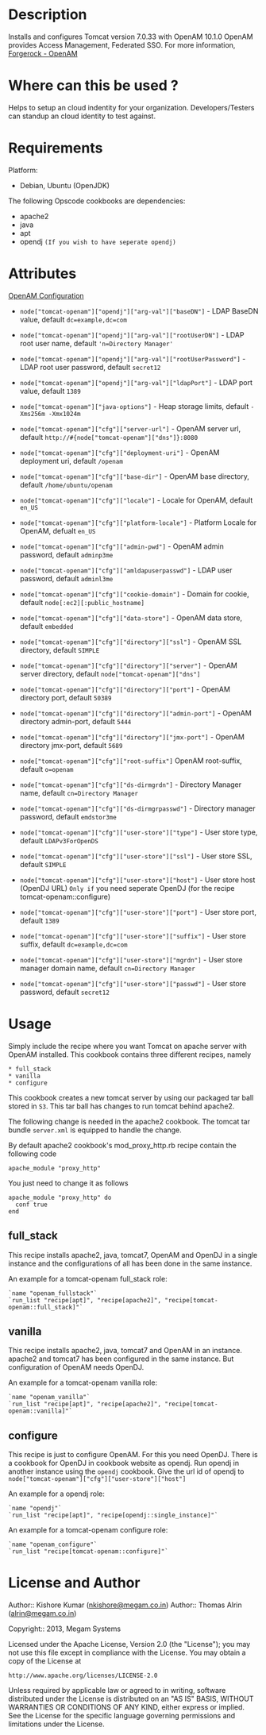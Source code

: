 Description
===========

Installs and configures
Tomcat version 7.0.33 with OpenAM 10.1.0
OpenAM provides Access Management, Federated SSO. For more information,
[Forgerock - OpenAM](http://www.forgerock.org/openam.html)


Where can this be used ?
============
Helps to setup an cloud indentity for your organization. Developers/Testers can standup an cloud identity to test against.


Requirements
============

Platform:

* Debian, Ubuntu (OpenJDK)


The following Opscode cookbooks are dependencies:

* apache2
* java
* apt
* opendj `(If you wish to have seperate opendj)`

Attributes
==========
[OpenAM Configuration](http://openam.forgerock.org/openam-documentation/openam-doc-source/doc/install-guide/index.html)
* `node["tomcat-openam"]["opendj"]["arg-val"]["baseDN"]` - LDAP BaseDN value, default `dc=example,dc=com`
* `node["tomcat-openam"]["opendj"]["arg-val"]["rootUserDN"]` - LDAP root user name, default `'n=Directory Manager'`
* `node["tomcat-openam"]["opendj"]["arg-val"]["rootUserPassword"]` - LDAP root user password, default `secret12`
* `node["tomcat-openam"]["opendj"]["arg-val"]["ldapPort"]` - LDAP port value, default `1389`

* `node["tomcat-openam"]["java-options"]` - Heap storage limits, default `-Xms256m -Xmx1024m`

* `node["tomcat-openam"]["cfg"]["server-url"]` - OpenAM server url, default `http://#{node["tomcat-openam"]["dns"]}:8080`
* `node["tomcat-openam"]["cfg"]["deployment-uri"]` - OpenAM deployment uri, default `/openam`
* `node["tomcat-openam"]["cfg"]["base-dir"]` - OpenAM base directory, default `/home/ubuntu/openam`
* `node["tomcat-openam"]["cfg"]["locale"]` - Locale for OpenAM, default `en_US`
* `node["tomcat-openam"]["cfg"]["platform-locale"]` - Platform Locale for OpenAM, defualt `en_US`
* `node["tomcat-openam"]["cfg"]["admin-pwd"]` - OpenAM admin password, default `adminp3me`
* `node["tomcat-openam"]["cfg"]["amldapuserpasswd"]` - LDAP user password, default `adminl3me`
* `node["tomcat-openam"]["cfg"]["cookie-domain"]` - Domain for cookie, default `node[:ec2][:public_hostname]`
* `node["tomcat-openam"]["cfg"]["data-store"]` - OpenAM data store, default `embedded`

* `node["tomcat-openam"]["cfg"]["directory"]["ssl"]` - OpenAM SSL directory, default `SIMPLE`
* `node["tomcat-openam"]["cfg"]["directory"]["server"]` - OpenAM server directory, default `node["tomcat-openam"]["dns"]`
* `node["tomcat-openam"]["cfg"]["directory"]["port"]` - OpenAM directory port, default `50389`
* `node["tomcat-openam"]["cfg"]["directory"]["admin-port"]` - OpenAM directory admin-port, default `5444`
* `node["tomcat-openam"]["cfg"]["directory"]["jmx-port"]` - OpenAM directory jmx-port, default `5689`
* `node["tomcat-openam"]["cfg"]["root-suffix"]` OpenAM root-suffix, default `o=openam`
* `node["tomcat-openam"]["cfg"]["ds-dirmgrdn"]` - Directory Manager name, default `cn=Directory Manager`
* `node["tomcat-openam"]["cfg"]["ds-dirmgrpasswd"]` - Directory manager password, default `emdstor3me`
* `node["tomcat-openam"]["cfg"]["user-store"]["type"]` - User store type, default `LDAPv3ForOpenDS`
* `node["tomcat-openam"]["cfg"]["user-store"]["ssl"]` - User store SSL, default `SIMPLE`
* `node["tomcat-openam"]["cfg"]["user-store"]["host"]` - User store host (OpenDJ URL) `Only if` you need seperate OpenDJ (for the recipe tomcat-openam::configure)
* `node["tomcat-openam"]["cfg"]["user-store"]["port"]` - User store port, default `1389`
* `node["tomcat-openam"]["cfg"]["user-store"]["suffix"]` - User store suffix, default `dc=example,dc=com`
* `node["tomcat-openam"]["cfg"]["user-store"]["mgrdn"]` - User store manager domain name, default `cn=Directory Manager`
* `node["tomcat-openam"]["cfg"]["user-store"]["passwd"]` - User store password, default `secret12`

Usage
=====

Simply include the recipe where you want Tomcat on apache server with OpenAM installed. This cookbook contains three different recipes, namely

	* full_stack
	* vanilla
	* configure

This cookbook creates a new tomcat server by using our packaged tar ball stored in `S3`. This tar ball has changes to run tomcat behind apache2.

The following change is needed in the apache2 cookbook. The tomcat tar bundle `server.xml` is equipped to handle the change.

By default apache2 cookbook's mod_proxy_http.rb recipe contain the following code

	apache_module "proxy_http"

You just need to change it as follows

	apache_module "proxy_http" do
	  conf true
	end

full_stack
----------
This recipe installs apache2, java, tomcat7, OpenAM and OpenDJ in a single instance and the configurations of all has been done in the same instance.

An example for a tomcat-openam full_stack role:

	`name "openam_fullstack"`
	`run_list "recipe[apt]", "recipe[apache2]", "recipe[tomcat-openam::full_stack]"`

vanilla
-------
This recipe installs apache2, java, tomcat7 and OpenAM in an instance. apache2 and tomcat7 has been configured in the same instance. But configuration of OpenAM needs OpenDJ.

An example for a tomcat-openam vanilla role:

	`name "openam_vanilla"`
	`run_list "recipe[apt]", "recipe[apache2]", "recipe[tomcat-openam::vanilla]"`

configure
---------
This recipe is just to configure OpenAM. For this you need OpenDJ. There is a cookbook for OpenDJ in cookbook website as opendj. Run opendj in another instance using the `opendj` cookbook. Give the url id of opendj to `node["tomcat-openam"]["cfg"]["user-store"]["host"]`

An example for a opendj role:

	`name "opendj"`
	`run_list "recipe[apt]", "recipe[opendj::single_instance]"`

An example for a tomcat-openam configure role:

	`name "openam_configure"`
	`run_list "recipe[tomcat-openam::configure]"`


License and Author
==================

Author:: Kishore Kumar (<nkishore@megam.co.in>)
Author:: Thomas Alrin (<alrin@megam.co.in>)


Copyright:: 2013, Megam Systems

Licensed under the Apache License, Version 2.0 (the "License");
you may not use this file except in compliance with the License.
You may obtain a copy of the License at

    http://www.apache.org/licenses/LICENSE-2.0

Unless required by applicable law or agreed to in writing, software
distributed under the License is distributed on an "AS IS" BASIS,
WITHOUT WARRANTIES OR CONDITIONS OF ANY KIND, either express or implied.
See the License for the specific language governing permissions and
limitations under the License.
